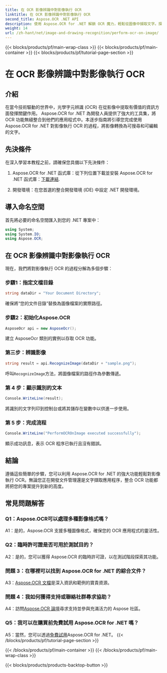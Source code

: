 ```yaml
---
title: 在 OCR 影像辨識中對影像執行 OCR
linktitle: 在 OCR 影像辨識中對影像執行 OCR
second_title: Aspose.OCR .NET API
description: 使用 Aspose.OCR for .NET 解鎖 OCR 魔力，輕鬆從圖像中擷取文字。探索無縫整合教程。
weight: 14
url: /zh-hant/net/image-and-drawing-recognition/perform-ocr-on-image/
---
```


{{< blocks/products/pf/main-wrap-class >}}
{{< blocks/products/pf/main-container >}}
{{< blocks/products/pf/tutorial-page-section >}}

# 在 OCR 影像辨識中對影像執行 OCR

## 介紹

在當今技術驅動的世界中，光學字元辨識 (OCR) 在從影像中提取有價值的資訊方面發揮關鍵作用。 Aspose.OCR for .NET 為開發人員提供了強大的工具集，將 OCR 功能無縫整合到他們的應用程式中。本逐步指南將引導您完成使用 Aspose.OCR for .NET 對影像執行 OCR 的過程，將影像轉換為可搜尋和可編輯的文字。

## 先決條件

在深入學習本教程之前，請確保您具備以下先決條件：

1.  Aspose.OCR for .NET 函式庫：從下列位置下載並安裝 Aspose.OCR for .NET 函式庫：[下載連結](https://releases.aspose.com/ocr/net/).

2. 開發環境：在您首選的整合開發環境 (IDE) 中設定 .NET 開發環境。

## 導入命名空間

首先將必要的命名空間匯入到您的 .NET 專案中：

```csharp
using System;
using System.IO;
using Aspose.OCR;
```

## 在 OCR 影像辨識中對影像執行 OCR

現在，我們將對影像執行 OCR 的過程分解為多個步驟：

### 步驟1：指定文檔目錄

```csharp
string dataDir = "Your Document Directory";
```

確保將“您的文件目錄”替換為圖像檔案的實際路徑。

### 步驟2：初始化Aspose.OCR

```csharp
AsposeOcr api = new AsposeOcr();
```

建立 AsposeOcr 類別的實例以存取 OCR 功能。

### 第三步：辨識影像

```csharp
string result = api.RecognizeImage(dataDir + "sample.png");
```

呼叫`RecognizeImage`方法，將圖像檔案的路徑作為參數傳遞。

### 第 4 步：顯示識別的文本

```csharp
Console.WriteLine(result);
```

將識別的文字列印到控制台或將其儲存在變數中以供進一步使用。

### 第 5 步：完成流程

```csharp
Console.WriteLine("PerformOCROnImage executed successfully");
```

顯示成功訊息，表示 OCR 程序已執行且沒有錯誤。

## 結論

遵循這些簡單的步驟，您可以利用 Aspose.OCR for .NET 的強大功能輕鬆對影像執行 OCR。無論您正在開發文件管理還是文字擷取應用程序，整合 OCR 功能都將把您的專案提升到新的高度。

## 常見問題解答

### Q1：Aspose.OCR可以處理多種影像格式嗎？

A1：是的，Aspose.OCR 支援多種圖像格式，確保您的 OCR 應用程式的靈活性。

### Q2：臨時許可證是否可用於測試目的？

A2：是的，您可以獲得 Aspose.OCR 的臨時許可證，以在測試階段探索其功能。

### 問題 3：在哪裡可以找到 Aspose.OCR for .NET 的綜合文件？

 A3：[Aspose.OCR 文檔](https://reference.aspose.com/ocr/net/)是深入資訊和範例的寶貴資源。

### 問題 4：我如何獲得支持或聯絡社群尋求協助？

 A4：訪問[Aspose.OCR 論壇](https://forum.aspose.com/c/ocr/16)尋求支持並參與充滿活力的 Aspose 社區。

### Q5：我可以在購買前免費試用 Aspose.OCR for .NET 嗎？

 A5：當然，您可以透過[免費試用](https://releases.aspose.com/)Aspose.OCR for .NET。
{{< /blocks/products/pf/tutorial-page-section >}}

{{< /blocks/products/pf/main-container >}}
{{< /blocks/products/pf/main-wrap-class >}}

{{< blocks/products/products-backtop-button >}}
